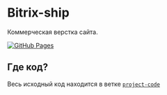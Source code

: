 # Bitrix-ship
Коммерческая верстка сайта.

[![GitHub Pages](https://img.shields.io/badge/-GitHub%20Pages-blue?style=flat-square)](https://Artynskij.github.io/bitrix-ship/)

## Где код?

Весь исходный код находится в ветке [`project-code`](https://github.com/Artynskij/bitrix-ship/tree/dev)
